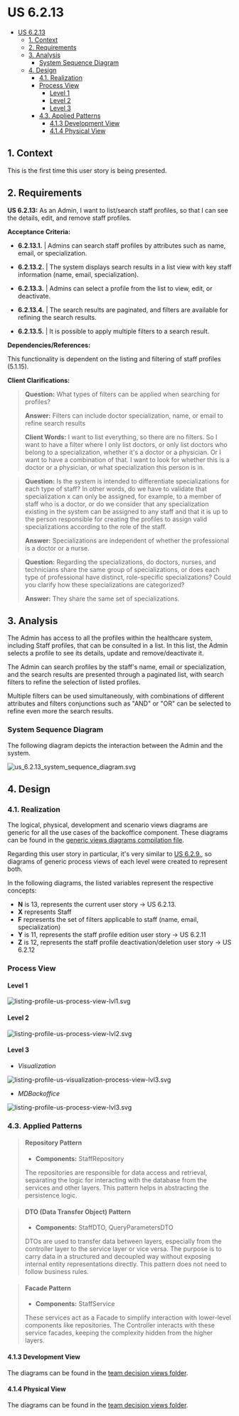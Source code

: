 # US 6.2.13

<!-- TOC -->
* [US 6.2.13](#us-6213)
  * [1. Context](#1-context)
  * [2. Requirements](#2-requirements)
  * [3. Analysis](#3-analysis)
    * [System Sequence Diagram](#system-sequence-diagram)
  * [4. Design](#4-design)
    * [4.1. Realization](#41-realization)
    * [Process View](#process-view)
      * [Level 1](#level-1)
      * [Level 2](#level-2)
      * [Level 3](#level-3)
    * [4.3. Applied Patterns](#43-applied-patterns)
      * [4.1.3 Development View](#413-development-view)
      * [4.1.4 Physical View](#414-physical-view)
<!-- TOC -->


## 1. Context

This is the first time this user story is being presented.

## 2. Requirements

**US 6.2.13:** As an Admin, I want to list/search staff profiles, so that I can see the details, edit, and remove staff profiles.


**Acceptance Criteria:**

- **6.2.13.1.** | Admins can search staff profiles by attributes such as name, email, or specialization.

- **6.2.13.2.** | The system displays search results in a list view with key staff information (name, email, specialization).

- **6.2.13.3.** | Admins can select a profile from the list to view, edit, or deactivate.

- **6.2.13.4.** | The search results are paginated, and filters are available for refining the search results.

- **6.2.13.5.** | It is possible to apply multiple filters to a search result.

**Dependencies/References:**

This functionality is dependent on the listing and filtering of staff profiles (5.1.15).

**Client Clarifications:**


> **Question:** What types of filters can be applied when searching for profiles?
>
> **Answer:** Filters can include doctor specialization, name, or email to refine search results
>
> **Client Words:** I want to list everything, so there are no filters. So I want to have a filter where I only list doctors,
> or only list doctors who belong to a specialization, whether it's a doctor or a physician. Or I want to have a combination
> of that. I want to look for whether this is a doctor or a physician, or what specialization this person is in.


> **Question:** Is the system is intended to differentiate specializations for each type of staff? In other words, do we
> have to validate that specialization x can only be assigned, for example, to a member of staff who is a doctor, or do
> we consider that any specialization existing in the system can be assigned to any staff and that it is up to the person
> responsible for creating the profiles to assign valid specializations according to the role of the staff.
>
> **Answer:** Specializations are independent of whether the professional is a doctor or a nurse.

> **Question:** Regarding the specializations, do doctors, nurses, and technicians share the same group of specializations,
> or does each type of professional have distinct, role-specific specializations? Could you clarify how these specializations
> are categorized?
>
> **Answer:** They share the same set of specializations. 


## 3. Analysis

The Admin has access to all the profiles within the healthcare system, including Staff profiles, that can be consulted in
a list. In this list, the Admin selects a profile to see its details, update and remove/deactivate it.

The Admin can search profiles by the staff's name, email or specialization, and the search results are presented through
a paginated list, with search filters to refine the selection of listed profiles.

Multiple filters can be used simultaneously, with combinations of different attributes and filters conjunctions such as 
"AND" or "OR" can be selected to refine even more the search results.

### System Sequence Diagram

The following diagram depicts the interaction between the Admin and the system.

![us_6.2.13_system_sequence_diagram.svg](diagrams/SSD/us_6.2.13_system_sequence_diagram.svg)

## 4. Design

### 4.1. Realization

The logical, physical, development and scenario views diagrams are generic for all the use cases of the backoffice component.
These diagrams can be found in the [generic views diagrams compilation file](../../team-decisions/views/general-views.md).

Regarding this user story in particular, it's very similar to [US 6.2.9.](../us-6.2.9/readme.md), so diagrams of generic
process views of each level were created to represent both.

In the following diagrams, the listed variables represent the respective concepts:

* **N** is 13, represents the current user story -> US 6.2.13.
* **X** represents Staff
* **F** represents the set of filters applicable to staff (name, email, specialization)
* **Y** is 11, represents the staff profile edition user story -> US 6.2.11
* **Z** is 12, represents the staff profile deactivation/deletion user story -> US 6.2.12

### Process View

#### Level 1

![listing-profile-us-process-view-lvl1.svg](../general-process-view-diagrams/listing-profiles/Level-1/listing-profile-us-process-view-lvl1.svg)

#### Level 2

![listing-profile-us-process-view-lvl2.svg](../general-process-view-diagrams/listing-profiles/Level-2/listing-profile-us-process-view-lvl2.svg)

#### Level 3

- _Visualization_

![listing-profile-us-visualization-process-view-lvl3.svg](../general-process-view-diagrams/listing-profiles/Level-3/listing-profile-us-visualization-process-view-lvl3.svg)

- _MDBackoffice_

![listing-profile-us-process-view-lvl3.svg](../general-process-view-diagrams/listing-profiles/Level-3/listing-profile-us-process-view-lvl3.svg)


### 4.3. Applied Patterns

> #### **Repository Pattern**
>
>* **Components:** StaffRepository
>
> The repositories are responsible for data access and retrieval, separating the logic for interacting with the database
> from the services and other layers. This pattern helps in abstracting the persistence logic.


> #### **DTO (Data Transfer Object) Pattern**
>
>* **Components:** StaffDTO, QueryParametersDTO
>
> DTOs are used to transfer data between layers, especially from the controller layer to the service layer or vice versa.
> The purpose is to carry data in a structured and decoupled way without exposing internal entity representations directly.
> This pattern does not need to follow business rules.


> #### **Facade Pattern**
>
>* **Components:** StaffService
>
> These services act as a Facade to simplify interaction with lower-level components like repositories. The Controller
> interacts with these service facades, keeping the complexity hidden from the higher layers.

#### 4.1.3 Development View

The diagrams can be found in the [team decision views folder](../../team-decisions/views/general-views.md#3-development-view).

#### 4.1.4 Physical View

The diagrams can be found in the [team decision views folder](../../team-decisions/views/general-views.md#4-physical-view).